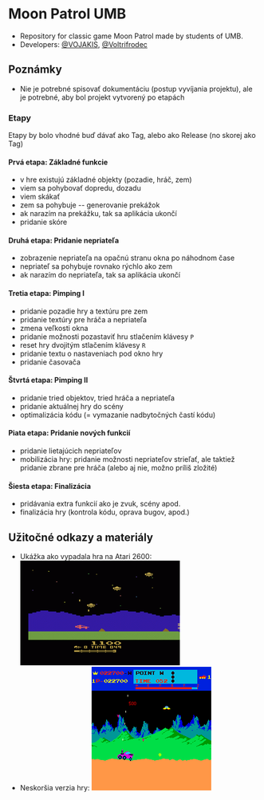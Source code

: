 # Moon Patrol UMB
- Repository for classic game Moon Patrol made by students of UMB.
- Developers: [@VOJAKIS](https://github.com/VOJAKIS), [@Voltrifrodec](https://github.com/Voltrifrodec)


## Poznámky
- Nie je potrebné spisovať dokumentáciu (postup vyvíjania projektu), ale je potrebné, aby bol projekt vytvorený po etapách


### Etapy
Etapy by bolo vhodné buď dávať ako Tag, alebo ako Release (no skorej ako Tag)

#### Prvá etapa: Základné funkcie
- v hre existujú základné objekty (pozadie, hráč, zem)
- viem sa pohybovať dopredu, dozadu
- viem skákať
- zem sa pohybuje -- generovanie prekážok
- ak narazím na prekážku, tak sa aplikácia ukončí
- pridanie skóre

#### Druhá etapa: Pridanie nepriateľa
- zobrazenie nepriateľa na opačnú stranu okna po náhodnom čase
- nepriateľ sa pohybuje rovnako rýchlo ako zem
- ak narazím do nepriateľa, tak sa aplikácia ukončí

#### Tretia etapa: Pimping I
- pridanie pozadie hry a textúru pre zem
- pridanie textúry pre hráča a nepriateľa
- zmena veľkosti okna
- pridanie možnosti pozastaviť hru stlačením klávesy `P`
- reset hry dvojitým stlačením klávesy `R`
- pridanie textu o nastaveniach pod okno hry
- pridanie časovača

#### Štvrtá etapa: Pimping II
- pridanie tried objektov, tried hráča a nepriateľa
- pridanie aktuálnej hry do scény
- optimalizácia kódu (= vymazanie nadbytočných častí kódu)

#### Piata etapa: Pridanie nových funkcií
- pridanie lietajúcich nepriateľov
- mobilizácia hry: pridanie možnosti nepriateľov strieľať, ale taktiež pridanie zbrane pre hráča (alebo aj nie, možno príliš zložité)

#### Šiesta etapa: Finalizácia
- pridávania extra funkcií ako je zvuk, scény apod.
- finalizácia hry (kontrola kódu, oprava bugov, apod.)


## Užitočné odkazy a materiály

- Ukážka ako vypadala hra na Atari 2600: 
![Atari 2600 Game Preview](docs/moon-patrol_atari-2600.gif)
- Neskoršia verzia hry: 
![Atari 2600 Game Preview - Irem](docs/moon-patrol_irem-alternative.png)
